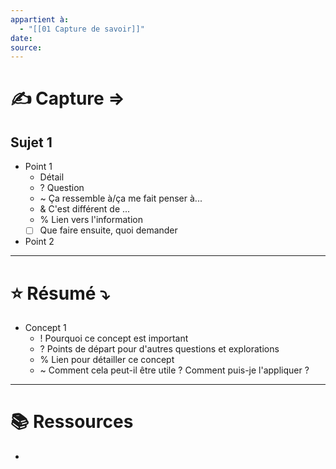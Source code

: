 ```yaml
---
appartient à:
  - "[[01 Capture de savoir]]"
date: 
source: 
---
```

# ✍️ Capture ⇒

## Sujet 1
- Point 1
	- Détail
	- ? Question
	- ~ Ça ressemble à/ça me fait penser à...
	- & C'est différent de ...
	- % Lien vers l'information
	- [ ] Que faire ensuite, quoi demander
- Point 2

---

# ⭐ Résumé ⤵︎
- Concept 1
	- ! Pourquoi ce concept est important
	- ? Points de départ pour d'autres questions et explorations
	- % Lien pour détailler ce concept
	- ~ Comment cela peut-il être utile ? Comment puis-je l'appliquer ?

---
# 📚 Ressources
- 